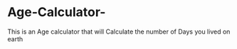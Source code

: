 # Age-Calculator-
This is an Age calculator that will Calculate the number of Days you lived on earth
